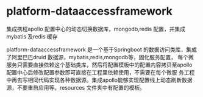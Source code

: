 # platform-dataaccessframework
集成携程apollo 配置中心的动态切换数据库，mongodb,redis 配置，并集成mybatis 及redis 缓存

platform-dataaccessframework 是一个基于Springboot 的数据访问类库，集成了阿里巴巴druid 数据源，mybatis,redis,mongodb等，固化服务配置，
每个微服务只需要直接依赖这个基础类库，然后将配置模板中的配置内容拷贝至apollo 配置中心后修改配置参数即可直接在工程里依赖使用，不需要在每个微服
务工程中再去写相同代码实现各种数据源。集成apollo能够实现配置线上动态刷新数据源，不要重启应用等。resources 文件夹中有配置的模板。

